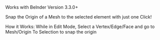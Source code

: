 Works with Belnder Version 3.3.0+

Snap the Origin of a Mesh to the selected element with just one Click!

How it Works:
While in Edit Mode, Select a Vertex/Edge/Face and go to Mesh/Origin To Selection to snap the origin

